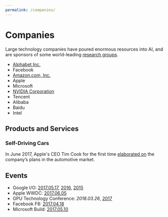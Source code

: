 ```yaml
---
permalink: /companies/
---
```

# Companies

Large technology companies have poured enormous resources into AI, and are sponsors of some world-leading [research groups](http://realai.org/labs/).

* [Alphabet Inc.](http://realai.org/companies/alphabet/)
* Facebook
* [Amazon.com, Inc.](http://realai.org/companies/amazon/)
* Apple
* Microsoft
* [NVIDIA Corporation](http://realai.org/companies/nvidia/)
* Tencent
* Alibaba
* Baidu
* Intel

## Products and Services

### Self-Driving Cars

In June 2017, Apple's CEO Tim Cook for the first time [elaborated on](https://www.bloomberg.com/news/articles/2017-06-13/cook-says-apple-is-focusing-on-making-an-autonomous-car-system) the company’s plans in the automotive market.

## Events

* Google I/O: [2017.05.17](https://events.google.com/io/), [2016](https://events.google.com/io2016/), [2015](https://events.google.com/io2016/)
* Apple WWDC: [2017.06.05](https://developer.apple.com/wwdc/)
* GPU Technology Conference: *2018.03.26*, [2017](http://www.gputechconf.com/)
* Facebook F8: [2017.04.18](https://www.fbf8.com/)
* Microsoft Build: [2017.05.10](https://build.microsoft.com/)
